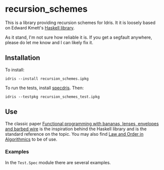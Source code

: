 # recursion_schemes

This is a library providing recursion schemes for Idris. It it is loosely based
on Edward Kmett's [Haskell
library](https://hackage.haskell.org/package/recursion-schemes).

As it stand, I'm not sure how reliable it is. If you get a segfault anywhere,
please do let me know and I can likely fix it.

## Installation

To install:

```
idris --install recursion_schemes.ipkg
```

To run the tests, install [specdris](https://github.com/pheymann/specdris).
Then:

```
idris --testpkg recursion_schemes_test.ipkg
```

## Use

The classic paper [Functional programming with bananas, lenses, envelopes and
barbed wire](https://link.springer.com/chapter/10.1007/3540543961_7) is the
inspiration behind the Haskell library and is the standard reference on the
topic. You may also find [Law and Order in
Algorithmics](https://pdfs.semanticscholar.org/7ca8/326eb63f32502c0fc2324b6217a7bc7e8af4.pdf)
to be of use.

### Examples

In the `Test.Spec` module there are several examples.
